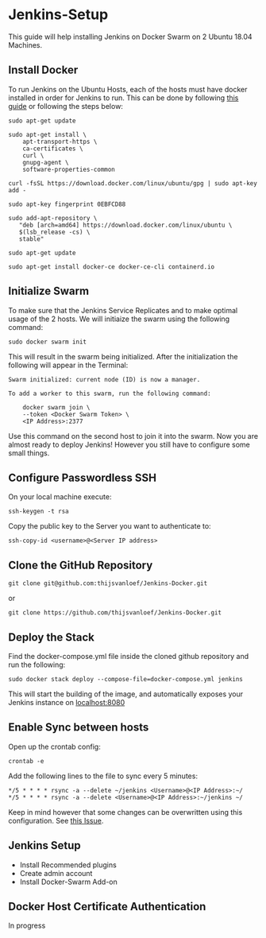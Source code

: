 # Jenkins-Setup
This guide will help installing Jenkins on Docker Swarm on 2 Ubuntu 18.04 Machines.
## Install Docker
To run Jenkins on the Ubuntu Hosts, each of the hosts must have docker installed in order for Jenkins to run. This can be done by following [this guide]() or following the steps below:
```
sudo apt-get update
```
```
sudo apt-get install \
    apt-transport-https \
    ca-certificates \
    curl \
    gnupg-agent \
    software-properties-common
```
```
curl -fsSL https://download.docker.com/linux/ubuntu/gpg | sudo apt-key add -
```
```
sudo apt-key fingerprint 0EBFCD88
```
```
sudo add-apt-repository \
   "deb [arch=amd64] https://download.docker.com/linux/ubuntu \
   $(lsb_release -cs) \
   stable"
```
```
sudo apt-get update
```
```
sudo apt-get install docker-ce docker-ce-cli containerd.io
```

## Initialize Swarm
To make sure that the Jenkins Service Replicates and to make optimal usage of the 2 hosts. We will initiaize the swarm using the following command:
```
sudo docker swarm init
```
This will result in the swarm being initialized. After the initialization the following will appear in the Terminal:
```
Swarm initialized: current node (ID) is now a manager.

To add a worker to this swarm, run the following command:

    docker swarm join \
    --token <Docker Swarm Token> \
    <IP Address>:2377
```
Use this command on the second host to join it into the swarm. Now you are almost ready to deploy Jenkins! However you still have to configure some small things.
## Configure Passwordless SSH
On your local machine execute:
```
ssh-keygen -t rsa
```
Copy the public key to the Server you want to authenticate to:
```
ssh-copy-id <username>@<Server IP address>
```
## Clone the GitHub Repository
```
git clone git@github.com:thijsvanloef/Jenkins-Docker.git
```
or
```
git clone https://github.com/thijsvanloef/Jenkins-Docker.git
```
## Deploy the Stack
Find the docker-compose.yml file inside the cloned github repository and run the following:

```
sudo docker stack deploy --compose-file=docker-compose.yml jenkins
```
This will start the building of the image, and automatically exposes your Jenkins instance on [localhost:8080](http://localhost:8080)
## Enable Sync between hosts
Open up the crontab config:
```
crontab -e
```
Add the following lines to the file to sync every 5 minutes:
```
*/5 * * * * rsync -a --delete ~/jenkins <Username>@<IP Address>:~/
*/5 * * * * rsync -a --delete <Username>@<IP Address>:~/jenkins ~/
```
Keep in mind however that some changes can be overwritten using this configuration. See [this Issue](https://github.com/thijsvanloef/Jenkins-Setup/issues/1).

## Jenkins Setup
- Install Recommended plugins
- Create admin account
- Install Docker-Swarm Add-on

## Docker Host Certificate Authentication
In progress